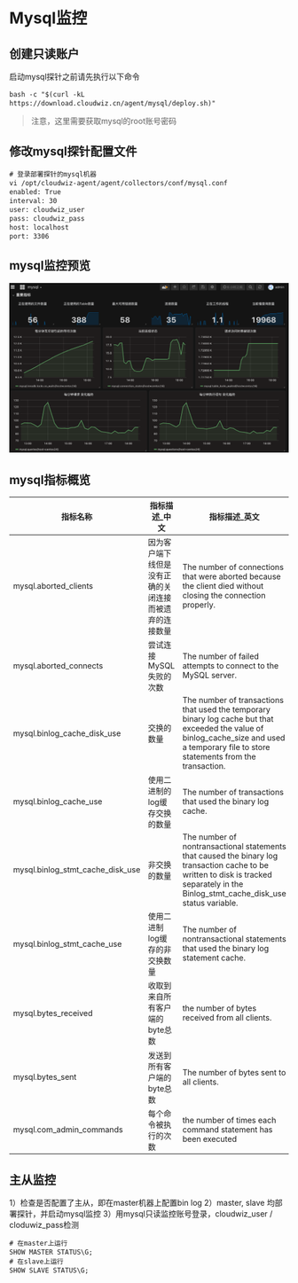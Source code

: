 # Mysql监控

## 创建只读账户

启动mysql探针之前请先执行以下命令

```
bash -c "$(curl -kL https://download.cloudwiz.cn/agent/mysql/deploy.sh)"
```

> 注意，这里需要获取mysql的root账号密码

## 修改mysql探针配置文件

```
# 登录部署探针的mysql机器
vi /opt/cloudwiz-agent/agent/collectors/conf/mysql.conf
enabled: True
interval: 30
user: cloudwiz_user
pass: cloudwiz_pass
host: localhost
port: 3306
```

## mysql监控预览

![](/part4/images/mysql_01.png)

## mysql指标概览
指标名称	| 指标描述_中文	| 指标描述_英文
---|---|---
mysql.aborted_clients|	因为客户端下线但是没有正确的关闭连接而被遗弃的连接数量|	The number of connections that were aborted because the client died without closing the connection properly.
mysql.aborted_connects|	尝试连接MySQL失败的次数|	The number of failed attempts to connect to the MySQL server.
mysql.binlog_cache_disk_use|	交换的数量|	The number of transactions that used the temporary binary log cache but that exceeded the value of binlog_cache_size and used a temporary file to store statements from the transaction.
mysql.binlog_cache_use|	使用二进制的log缓存交换的数量|	The number of transactions that used the binary log cache.
mysql.binlog_stmt_cache_disk_use|	非交换的数量|	The number of nontransactional statements that caused the binary log transaction cache to be written to disk is tracked separately in the Binlog_stmt_cache_disk_use status variable.
mysql.binlog_stmt_cache_use|	使用二进制log缓存的非交换数量|	The number of nontransactional statements that used the binary log statement cache.
mysql.bytes_received|	收取到来自所有客户端的byte总数|	the number of bytes received from all clients.
mysql.bytes_sent|	发送到所有客户端的byte总数|	The number of bytes sent to all clients.
mysql.com_admin_commands|	每个命令被执行的次数|	the number of times each command statement has been executed

## 主从监控
1）检查是否配置了主从，即在master机器上配置bin log
2）master, slave 均部署探针，并启动mysql监控
3）用mysql只读监控账号登录，cloudwiz_user / cloduwiz_pass检测
```
# 在master上运行 
SHOW MASTER STATUS\G;
# 在slave上运行 
SHOW SLAVE STATUS\G;
```




